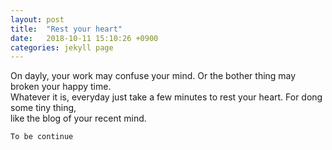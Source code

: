 ```yaml
---
layout: post
title:  "Rest your heart"
date:   2018-10-11 15:10:26 +0900
categories: jekyll page
---
```

On dayly, your work may confuse your mind. Or the bother thing may broken your happy time.  
Whatever it is, everyday just take a few minutes to rest your heart. For dong some tiny thing,  
like the blog of your recent mind.  
~~~~~~~~~~~  
To be continue
